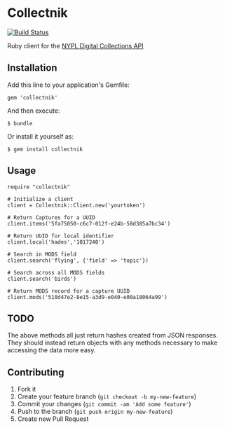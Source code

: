 # Collectnik

[![Build Status](https://travis-ci.org/seanredmond/collectnik.png)](https://travis-ci.org/seanredmond/collectnik)

Ruby client for the [NYPL Digital Collections API](http://api.repo.nypl.org/api_documentation)

## Installation

Add this line to your application's Gemfile:

    gem 'collectnik'

And then execute:

    $ bundle

Or install it yourself as:

    $ gem install collectnik

## Usage

    require "collectnik"

    # Initialize a client
    client = Collectnik::Client.new('yourtoken')

    # Return Captures for a UUID
    client.items('5fa75050-c6c7-012f-e24b-58d385a7bc34')

    # Return UUID for local identifier
    client.local('hades','1017240')

    # Search in MODS field
    client.search('flying', {'field' => 'topic'})

    # Search across all MODS fields
    client.search('birds')

    # Return MODS record for a capture UUID
    client.mods('510d47e2-8e15-a3d9-e040-e00a18064a99')

## TODO

The above methods all just return hashes created from JSON responses. They 
should instead return objects with any methods necessary to make accessing the 
data more easy.

## Contributing

1. Fork it
2. Create your feature branch (`git checkout -b my-new-feature`)
3. Commit your changes (`git commit -am 'Add some feature'`)
4. Push to the branch (`git push origin my-new-feature`)
5. Create new Pull Request
